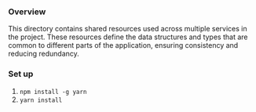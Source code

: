 ### Overview
This directory contains shared resources used across multiple services in the project. These resources define the data structures and types that are common to different parts of the application, ensuring consistency and reducing redundancy.

### Set up
1. `npm install -g yarn`
2. `yarn install`